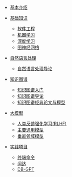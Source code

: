 <!-- doc/_navbar.md -->

* [基本介绍](README)

* [基础知识](1.Basic\_basic.md)

  - [软件工程](1.Basic\SE\软件工程)
  - [机器学习](1.Basic\ML\机器学习)
  - [深度学习](1.Basic\DL\深度学习)
  - [图神经网络](1.Basic\Other\图神经网络)

* [自然语言处理](2.NLP\_nlp)

  - [自然语言处理导论](2.NLP\自然语言处理导论)

* [知识图谱](3.KG\_kg)

  - [知识图谱入门](3.KG\知识图谱入门)
  - [知识图谱导论](3.KG\知识图谱导论)
  - [知识图谱经典论文与模型](3.KG\KGE)

* [大模型](4.LLM/_llm)

  - [人类反馈强化学习(RLHF)](4.LLM/Theory/人类反馈强化学习(RLHF))
  - [主要通用模型](4.LLM/Engineering/主要通用模型)
  - [垂直领域模型](4.LLM/Engineering/垂直领域模型)

* [实践项目](5.Coding/_coding.md)

  - [终端命令](5.Coding/终端命令)
  - [闻达](5.Coding/闻达)
  - [DB-GPT](5.Coding/DB-GPT)

  

  